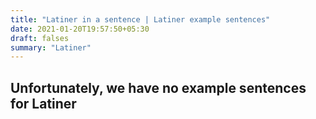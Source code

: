 ```yaml
---
title: "Latiner in a sentence | Latiner example sentences"
date: 2021-01-20T19:57:50+05:30
draft: falses
summary: "Latiner"
---
```

## Unfortunately, we have no example sentences for Latiner                 

